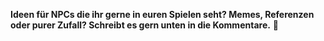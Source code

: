 **Ideen für NPCs die ihr gerne in euren Spielen seht? Memes, Referenzen oder purer Zufall? Schreibt es gern unten in die Kommentare.** 🔮